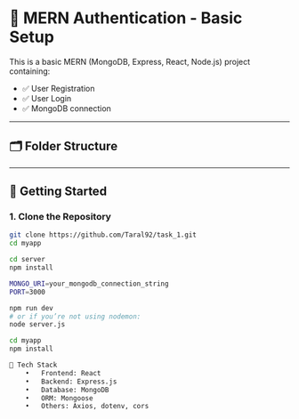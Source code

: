 # 🔐 MERN Authentication - Basic Setup

This is a basic MERN (MongoDB, Express, React, Node.js) project containing:

- ✅ User Registration
- ✅ User Login
- ✅ MongoDB connection

---

## 🗂️ Folder Structure
---

## 🚀 Getting Started

### 1. Clone the Repository

```bash
git clone https://github.com/Taral92/task_1.git
cd myapp

cd server
npm install

MONGO_URI=your_mongodb_connection_string
PORT=3000

npm run dev
# or if you’re not using nodemon:
node server.js

cd myapp
npm install

🧰 Tech Stack
	•	Frontend: React
	•	Backend: Express.js
	•	Database: MongoDB
	•	ORM: Mongoose
	•	Others: Axios, dotenv, cors
